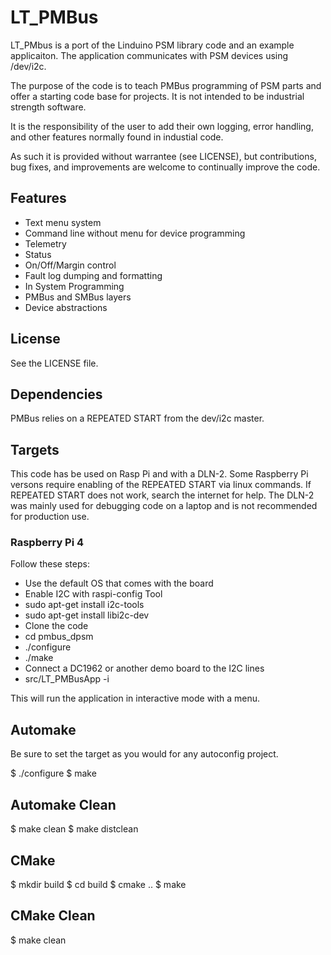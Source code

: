 # LT_PMBus

LT_PMbus is a port of the Linduino PSM library code and an example applicaiton.
The application communicates with PSM devices using /dev/i2c.

The purpose of the code is to teach PMBus programming of PSM parts and offer a
starting code base for projects. It is not intended to be industrial strength
software.

It is the responsibility of the user to add their own logging, error handling,
and other features normally found in industial code.

As such it is provided without warrantee (see LICENSE), but contributions,
bug fixes, and improvements are welcome to continually improve the code.

## Features

* Text menu system
* Command line without menu for device programming
* Telemetry
* Status
* On/Off/Margin control
* Fault log dumping and formatting
* In System Programming
* PMBus and SMBus layers
* Device abstractions

## License

See the LICENSE file.

## Dependencies

PMBus relies on a REPEATED START from the dev/i2c master.

## Targets

This code has be used on Rasp Pi and with a DLN-2. Some Raspberry Pi versons
require enabling of the REPEATED START via linux commands. If REPEATED START
does not work, search the internet for help. The DLN-2 was mainly used
for debugging code on a laptop and is not recommended for production use.

### Raspberry Pi 4

Follow these steps:

* Use the default OS that comes with the board
* Enable I2C with raspi-config Tool
* sudo apt-get install i2c-tools
* sudo apt-get install libi2c-dev
* Clone the code
* cd pmbus_dpsm
* ./configure
* ./make
* Connect a DC1962 or another demo board to the I2C lines
* src/LT_PMBusApp -i

This will run the application in interactive mode with a menu.

## Automake

Be sure to set the target as you would for any autoconfig project.

$ ./configure
$ make

## Automake Clean

$ make clean
$ make distclean

## CMake

$ mkdir build
$ cd build
$ cmake ..
$ make

## CMake Clean

$ make clean
